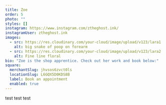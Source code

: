 ```yaml
---
title: Zoe
order: 5
photo: ""
styles: []
instagram: https://www.instagram.com/ztheghost.ink/
instagramUser: ztheghost.ink
images:
  - src: https://res.cloudinary.com/your-cloud/image/upload/v123/lara1.jpg
    alt: big snake of poop on forearm
  - src: https://res.cloudinary.com/your-cloud/image/upload/v123/lara2.jpg
    alt: Fine line floral
bio: "Zoe is the shop apprentice. Check out her work and book below:"
square:
  merchantSlug: jhvsos6zvct0ls
  locationSlug: L6GQX5D0KDS8B
  label: Book an appointment
  enabled: true
---
```

test test test
